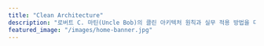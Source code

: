 ```yaml
---
title: "Clean Architecture"
description: "로버트 C. 마틴(Uncle Bob)의 클린 아키텍처 원칙과 실무 적용 방법을 다루는 컬렉션입니다. 소프트웨어 아키텍처 설계의 핵심 개념부터 실제 구현까지, 유지보수가 용이하고 확장 가능한 시스템을 구축하는 방법을 제시합니다."
featured_image: "/images/home-banner.jpg"
---
```

